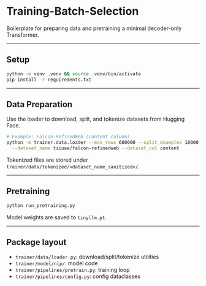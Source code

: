 # Training-Batch-Selection
Boilerplate for preparing data and pretraining a minimal decoder-only Transformer.

---

## Setup
```bash
python -m venv .venv && source .venv/bin/activate
pip install -r requirements.txt
```

---

## Data Preparation
Use the loader to download, split, and tokenize datasets from Hugging Face.

```bash
# Example: Falcon-RefinedWeb (content column)
python -m trainer.data.loader --max_rows 600000 --split_examples 10000 \
  --dataset_name tiiuae/falcon-refinedweb --dataset_col content
```

Tokenized files are stored under `trainer/data/tokenized/<dataset_name_sanitized>/`.

---

## Pretraining
```bash
python run_pretraining.py
```
Model weights are saved to `tinyllm.pt`.

---

## Package layout
- `trainer/data/loader.py`: download/split/tokenize utilities
- `trainer/model/nlp/`: model code
- `trainer/pipelines/pretrain.py`: training loop
- `trainer/pipelines/config.py`: config dataclasses
